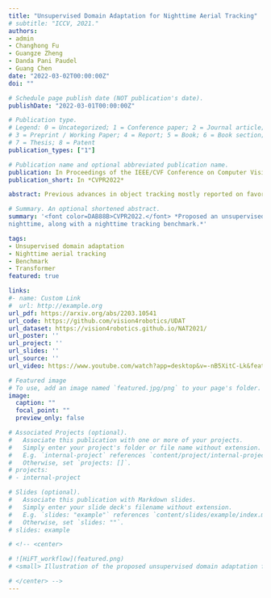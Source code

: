 ```yaml
---
title: "Unsupervised Domain Adaptation for Nighttime Aerial Tracking"
# subtitle: "ICCV, 2021."
authors:
- admin
- Changhong Fu
- Guangze Zheng
- Danda Pani Paudel
- Guang Chen
date: "2022-03-02T00:00:00Z"
doi: ""

# Schedule page publish date (NOT publication's date).
publishDate: "2022-03-01T00:00:00Z"

# Publication type.
# Legend: 0 = Uncategorized; 1 = Conference paper; 2 = Journal article;
# 3 = Preprint / Working Paper; 4 = Report; 5 = Book; 6 = Book section;
# 7 = Thesis; 8 = Patent
publication_types: ["1"]

# Publication name and optional abbreviated publication name.
publication: In Proceedings of the IEEE/CVF Conference on Computer Vision and Pattern Recognition (CVPR), New Orleans, Louisiana, USA, pp.1-10, 2022.
publication_short: In *CVPR2022*

abstract: Previous advances in object tracking mostly reported on favorable illumination circumstances while neglecting performance at nighttime, which significantly impeded the development of related aerial robot applications. This work instead develops a novel unsupervised domain adaptation framework for nighttime aerial tracking (named UDAT). Specifically, a unique object discovery approach is provided to generate training patches from raw nighttime tracking videos. To tackle the domain discrepancy, we employ a Transformer-based bridging layer post to the feature extractor to align image features from both domains. With a Transformer day/night feature discriminator, the daytime tracking model is adversarially trained to track at night. Moreover, we construct a pioneering benchmark namely NAT2021 for unsupervised domain adaptive nighttime tracking, which comprises a test set of 180 manually annotated tracking sequences and a train set of over 276k unlabelled nighttime tracking frames. Exhaustive experiments demonstrate the robustness and domain adaptability of the proposed framework in nighttime aerial tracking. The code and benchmark are available at https://github.com/vision4robotics/UDAT.

# Summary. An optional shortened abstract.
summary: '<font color=DAB88B>CVPR2022.</font> *Proposed an unsupervised domain adaptation framework to adapt object tracking from daytime to
nighttime, along with a nighttime tracking benchmark.*'

tags:
- Unsupervised domain adaptation
- Nighttime aerial tracking
- Benchmark
- Transformer
featured: true

links:
#- name: Custom Link
#  url: http://example.org
url_pdf: https://arxiv.org/abs/2203.10541
url_code: https://github.com/vision4robotics/UDAT
url_dataset: https://vision4robotics.github.io/NAT2021/
url_poster: ''
url_project: ''
url_slides: ''
url_source: ''
url_video: https://www.youtube.com/watch?app=desktop&v=-nB5XitC-Lk&feature=youtu.be

# Featured image
# To use, add an image named `featured.jpg/png` to your page's folder. 
image:
  caption: ""
  focal_point: ""
  preview_only: false

# Associated Projects (optional).
#   Associate this publication with one or more of your projects.
#   Simply enter your project's folder or file name without extension.
#   E.g. `internal-project` references `content/project/internal-project/index.md`.
#   Otherwise, set `projects: []`.
# projects:
# - internal-project

# Slides (optional).
#   Associate this publication with Markdown slides.
#   Simply enter your slide deck's filename without extension.
#   E.g. `slides: "example"` references `content/slides/example/index.md`.
#   Otherwise, set `slides: ""`.
# slides: example

# <!-- <center>

# ![HiFT_workflow](featured.png)
# <small> Illustration of the proposed unsupervised domain adaptation framework for nighttime aerial tracking.</small>

# </center> -->
---
```

